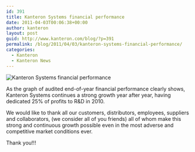 ```yaml
---
id: 391
title: Kanteron Systems financial performance
date: 2011-04-03T00:06:38+00:00
author: kanteron
layout: post
guid: http://www.kanteron.com/blog/?p=391
permalink: /blog/2011/04/03/kanteron-systems-financial-performance/
categories:
  - Kanteron
  - Kanteron News
---
```

<img class="aligncenter" src="http://farm6.static.flickr.com/5307/5583558610_5cea5736dc.jpg" alt="Kanteron Systems financial performance" />

As the graph of audited end-of-year financial performance clearly shows, Kanteron Systems continues a strong growth year after year, having dedicated 25% of profits to R&D in 2010.

We would like to thank all our customers, distributors, employees, suppliers and collaborators, (we consider all of you friends) all of whom make this strong and continuous growth possible even in the most adverse and competitive market conditions ever.

Thank you!!!